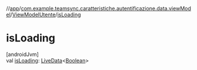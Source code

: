 //[app](../../../index.md)/[com.example.teamsync.caratteristiche.autentificazione.data.viewModel](../index.md)/[ViewModelUtente](index.md)/[isLoading](is-loading.md)

# isLoading

[androidJvm]\
val [isLoading](is-loading.md): [LiveData](https://developer.android.com/reference/kotlin/androidx/lifecycle/LiveData.html)&lt;[Boolean](https://kotlinlang.org/api/latest/jvm/stdlib/kotlin/-boolean/index.html)&gt;

